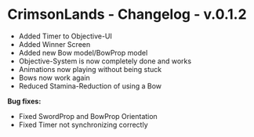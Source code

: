 # CrimsonLands - Changelog - v.0.1.2

- Added Timer to Objective-UI
- Added Winner Screen
- Added new Bow model/BowProp model
- Objective-System is now completely done and works
- Animations now playing without being stuck
- Bows now work again
- Reduced Stamina-Reduction of using a Bow

**Bug fixes:**
- Fixed SwordProp and BowProp Orientation
- Fixed Timer not synchronizing correctly
